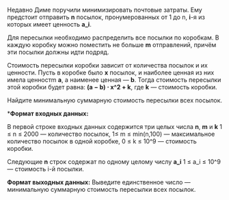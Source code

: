 Недавно Диме поручили минимизировать почтовые затраты.
Ему предстоит отправить **n** посылок, пронумерованных от 1 до n, **i**-я из которых имеет ценность **a_i**.

Для пересылки необходимо распределить все посылки по коробкам. В каждую коробку можно поместить не больше **m** отправлений, причём эти посылки должны идти подряд.

Стоимость пересылки коробки зависит от количества посылок и их ценности. Пусть в коробке было **x** посылок, и наиболее ценная из них имела ценностm **a**, а наименее ценная — **b**. Тогда стоимость пересылки этой коробки будет равна:
**(a − b) ⋅ x^2 + k**,
где **k** — стоимость коробки.

Найдите минимальную суммарную стоимость пересылки всех посылок.


***Формат входных данных:**

В первой строке входных данных содержится три целых числа **n**, **m** и **k**
1 ≤ n ≤ 2000 — количество посылок,
1≤ m ≤ min(n,100) — максимальное количество посылок в одной коробке,
0 ≤ k ≤ 10^9 — стоимость коробки.

Следующие **n** строк содержат по одному целому числу **a_i**
1 ≤ a_i ≤ 10^9 — стоимость i-й посылки.


**Формат выходных данных:**
Выведите единственное число — минимальную суммарную стоимость пересылки всех посылок.
